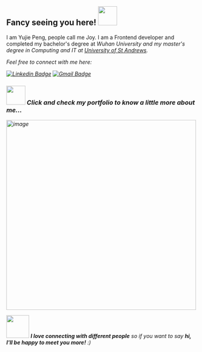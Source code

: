 ## Fancy seeing you here! <img src="https://media.giphy.com/media/mGcNjsfWAjY5AEZNw6/giphy.gif" width="50">
I am Yujie Peng, people call me Joy. I am a Frontend developer and completed my bachelor's degree at <em>Wuhan University<em>  and my master's degree in <em>Computing and IT<em> at [University of St Andrews](https://www.st-andrews.ac.uk/).


Feel free to connect with me here:

[![Linkedin Badge](https://img.shields.io/badge/-Yujie(Joy)Peng-blue?style=flat-square&logo=Linkedin&logoColor=white&link=https://www.linkedin.com/in/joy-yujiepeng/)](https://www.linkedin.com/in/joy-yujiepeng/)
[![Gmail Badge](https://img.shields.io/badge/-joyyujiepeng@gmail.com-c14438?style=flat-square&logo=Gmail&logoColor=white&link=mailto:joyyujiepeng@gmail.com)](mailto:joyyujiepeng@gmail.com)

### <img src="https://media.giphy.com/media/VgCDAzcKvsR6OM0uWg/giphy.gif" width="50"> Click and check my portfolio to know a little more about me...  
[<img width="500" alt="image" src="https://github.com/Codefreyy/Codefreyy/assets/104683968/6cb27800-8884-4080-a181-6352e4b8259c">](https://joy-peng-portfolio.vercel.app/en)


<img src="https://media.giphy.com/media/LnQjpWaON8nhr21vNW/giphy.gif" width="60"> <em><b>I love connecting with different people</b> so if you want to say <b>hi, I'll be happy to meet you more!</b> :)</em>
